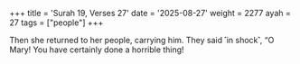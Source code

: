 +++
title = 'Surah 19, Verses 27'
date = '2025-08-27'
weight = 2277
ayah = 27
tags = ["people"]
+++

Then she returned to her people, carrying him. They said ˹in shock˺, “O Mary! You have certainly done a horrible thing!